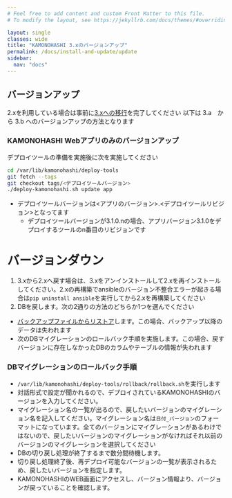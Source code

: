 ```yaml
---
# Feel free to add content and custom Front Matter to this file.
# To modify the layout, see https://jekyllrb.com/docs/themes/#overriding-theme-defaults

layout: single
classes: wide
title: "KAMONOHASHI 3.xのバージョンアップ"
permalink: /docs/install-and-update/update
sidebar:
  nav: "docs"
---
```


## バージョンアップ

2.xを利用している場合は事前に[3.xへの移行](/docs/install-and-update/migrate2xto3x)を完了してください
以下は 3.a　から 3.b へのバージョンアップの方法となります

### KAMONOHASHI Webアプリのみのバージョンアップ

デプロイツールの準備を実施後に次を実施してください

```bash
cd /var/lib/kamonohashi/deploy-tools
git fetch --tags
git checkout tags/<デプロイツールバージョン>
./deploy-kamonohashi.sh update app
```

* デプロイツールバージョンは<アプリのバージョン>.<デプロイツールリビジョン>となってます
  * デプロイツールバージョンが3.1.0.nの場合、アプリバージョン3.1.0をデプロイするツールのn番目のリビジョンです

# バージョンダウン
1.  3.xから2.xへ戻す場合は、3.xをアンインストールして2.xを再インストールしてください。2.xの再構築でansibleのバージョン不整合エラーが起きる場合は`pip uninstall ansible`を実行してから2.xを再構築してください
2. DBを戻します。次の2通りの方法のどちらか1つを選んでください
  * [バックアップファイルからリストア](/docs/how-to/infra/)します。この場合、バックアップ以降のデータは失われます
  * 次のDBマイグレーションのロールバック手順を実施します。この場合、戻すバージョンに存在しなかったDBのカラムやテーブルの情報が失われます
### DBマイグレーションのロールバック手順
  * `/var/lib/kamonohashi/deploy-tools/rollback/rollback.sh`を実行します
  * 対話形式で設定が聞かれるので、デプロイされているKAMONOHASHIのバージョンを入力してください。
  * マイグレーション名の一覧が出るので、戻したいバージョンのマイグレーション名を記入してください。マイグレーション名は`日付_バージョン`のフォーマットになっています。全てのバージョンにマイグレーションがあるわけではないので、戻したいバージョンのマイグレーションがなければそれ以前のバージョンのマイグレーションを選択してください
  * DBの切り戻し処理が終了するまで数分間待機します。
  * 切り戻し処理終了後、再デプロイ可能なバージョンの一覧が表示されるため、戻したいバージョンを指定します。
  * KAMONOHASHIのWEB画面にアクセスし、バージョン情報より、バージョンが戻っていることを確認します。